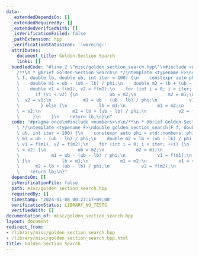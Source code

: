```yaml
---
data:
  _extendedDependsOn: []
  _extendedRequiredBy: []
  _extendedVerifiedWith: []
  _isVerificationFailed: false
  _pathExtension: hpp
  _verificationStatusIcon: ':warning:'
  attributes:
    document_title: Golden-Section Search
    links: []
  bundledCode: "#line 2 \"misc/golden_section_search.hpp\"\n#include <numbers>\n\n\
    /**\n * @brief Golden-Section Search\n */\ntemplate <typename F>\ndouble golden_section_search(F\
    \ f, double lb, double ub, int iter = 100) {\n    constexpr auto phi = std::numbers::phi;\n\
    \    double m1 = ub - (ub - lb) / phi;\n    double m2 = lb + (ub - lb) / phi;\n\
    \    double v1 = f(m1), v2 = f(m2);\n    for (int i = 0; i < iter; ++i) {\n  \
    \      if (v1 < v2) {\n            ub = m2;\n            m2 = m1;\n          \
    \  v2 = v1;\n            m1 = ub - (ub - lb) / phi;\n            v1 = f(m1);\n\
    \        } else {\n            lb = m1;\n            m1 = m2;\n            v1\
    \ = v2;\n            m2 = lb + (ub - lb) / phi;\n            v2 = f(m2);\n   \
    \     }\n    }\n    return lb;\n}\n"
  code: "#pragma once\n#include <numbers>\n\n/**\n * @brief Golden-Section Search\n\
    \ */\ntemplate <typename F>\ndouble golden_section_search(F f, double lb, double\
    \ ub, int iter = 100) {\n    constexpr auto phi = std::numbers::phi;\n    double\
    \ m1 = ub - (ub - lb) / phi;\n    double m2 = lb + (ub - lb) / phi;\n    double\
    \ v1 = f(m1), v2 = f(m2);\n    for (int i = 0; i < iter; ++i) {\n        if (v1\
    \ < v2) {\n            ub = m2;\n            m2 = m1;\n            v2 = v1;\n\
    \            m1 = ub - (ub - lb) / phi;\n            v1 = f(m1);\n        } else\
    \ {\n            lb = m1;\n            m1 = m2;\n            v1 = v2;\n      \
    \      m2 = lb + (ub - lb) / phi;\n            v2 = f(m2);\n        }\n    }\n\
    \    return lb;\n}"
  dependsOn: []
  isVerificationFile: false
  path: misc/golden_section_search.hpp
  requiredBy: []
  timestamp: '2024-01-08 00:27:17+09:00'
  verificationStatus: LIBRARY_NO_TESTS
  verifiedWith: []
documentation_of: misc/golden_section_search.hpp
layout: document
redirect_from:
- /library/misc/golden_section_search.hpp
- /library/misc/golden_section_search.hpp.html
title: Golden-Section Search
---
```

